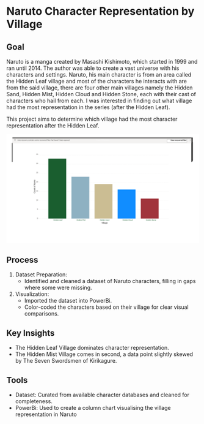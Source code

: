 # Naruto Character Representation by Village  

## Goal  
Naruto is a manga created by Masashi Kishimoto, which started in 1999 and ran until 2014. The author was able to create a vast universe with his characters and settings. Naruto, his main character is from an area called the Hidden Leaf village and most of the characters he interacts with are from the said village, there are four other main villages namely the Hidden Sand, Hidden Mist, Hidden Cloud and Hidden Stone, each with their cast of characters who hail from each. I was interested in finding out what village had the most representation in the series (after the Hidden Leaf).

This project aims to determine which village had the most character representation after the Hidden Leaf.

![Naruto](naruto-village.png)

## Process  
1. Dataset Preparation:  
   - Identified and cleaned a dataset of Naruto characters, filling in gaps where some were missing.  
2. Visualization:  
   - Imported the dataset into PowerBi.  
   - Color-coded the characters based on their village for clear visual comparisons.  


## Key Insights  
- The Hidden Leaf Village dominates character representation.  
- The Hidden Mist Village comes in second, a data point slightly skewed by The Seven Swordsmen of Kirikagure.  


## Tools  
- Dataset: Curated from available character databases and cleaned for completeness.  
- PowerBi: Used to create a column chart visualising the village representation in Naruto
